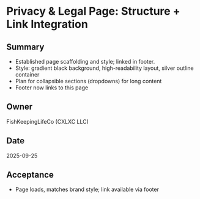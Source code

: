 # Privacy & Legal Page: Structure + Link Integration

## Summary
- Established page scaffolding and style; linked in footer.
- Style: gradient black background, high-readability layout, silver outline container
- Plan for collapsible sections (dropdowns) for long content
- Footer now links to this page

## Owner
FishKeepingLifeCo (CXLXC LLC)

## Date
2025-09-25

## Acceptance
- Page loads, matches brand style; link available via footer
